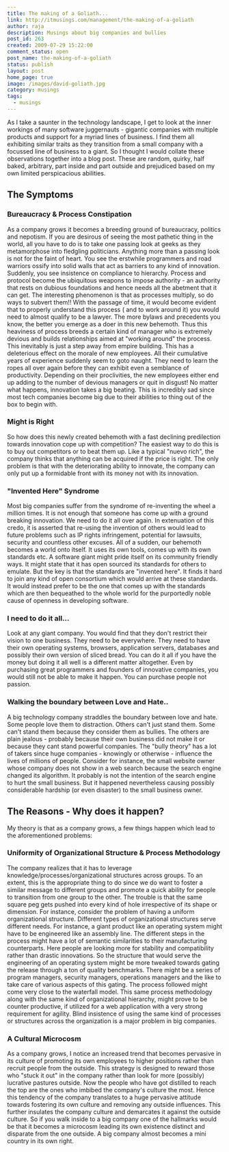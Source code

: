 ```yaml
---
title: The making of a Goliath...
link: http://itmusings.com/management/the-making-of-a-goliath
author: raja
description: Musings about big companies and bullies
post_id: 263
created: 2009-07-29 15:22:00
comment_status: open
post_name: the-making-of-a-goliath
status: publish
layout: post
home_page: true
image: /images/david-goliath.jpg
category: musings
tags:
  - musings
---
```



As I take a saunter in the technology landscape, I get to look at the inner workings of many software juggernauts - gigantic companies with multiple products and support for a myriad lines of business. I find them all exhibiting similar traits as they transition from a small company with a focussed line of business to a giant. So I thought I would collate these observations together into a blog post. These are random, quirky, half baked, arbitrary, part inside and part outside and prejudiced based on my own limited perspicacious abilities. 

## The Symptoms

### Bureaucracy & Process Constipation

As a company grows it becomes a breeding ground of bureaucracy, politics and nepotism. If you are desirous of seeing the most pathetic thing in the world, all you have to do is to take one passing look at geeks as they metamorphose into fledgling politicians. Anything more than a passing look is not for the faint of heart. You see the erstwhile programmers and road warriors ossify into solid walls that act as barriers to any kind of innovation. Suddenly, you see insistence on compliance to hierarchy. Process and protocol become the ubiquitous weapons to impose authority - an authority that rests on dubious foundations and hence needs all the abetment that it can get. The interesting phenomenon is that as processes multiply, so do ways to subvert them!! With the passage of time, it would become evident that to properly understand this process ( and to work around it) you would need to almost qualify to be a lawyer. The more bylaws and precedents you know, the better you emerge as a doer in this new behemoth. Thus this heaviness of process breeds a certain kind of manager who is extremely devious and builds relationships aimed at "working around" the process. This inevitably is just a step away from empire building. This has a deleterious effect on the morale of new employees. All their cumulative years of experience suddenly seem to goto naught. They need to learn the ropes all over again before they can exhibit even a semblance of productivity. Depending on their proclivities, the new employees either end up adding to the number of devious managers or quit in disgust! No matter what happens, innovation takes a big beating. This is incredibly sad since most tech companies become big due to their abilities to thing out of the box to begin with. 

### Might is Right

So how does this newly created behemoth with a fast declining predilection towards innovation cope up with competition? The easiest way to do this is to buy out competitors or to beat them up. Like a typical "nuevo rich", the company thinks that anything can be acquired if the price is right. The only problem is that with the deteriorating ability to innovate, the company can only put up a formidable front with its money not with its innovation. 

### "Invented Here" Syndrome

Most big companies suffer from the syndrome of re-inventing the wheel a million times. It is not enough that someone has come up with a ground breaking innovation. We need to do it all over again. In extenuation of this credo, it is asserted that re-using the invention of others would lead to future problems such as IP rights infringement, potential for lawsuits, security and countless other excuses. All of a sudden, our behemoth becomes a world onto itself. It uses its own tools, comes up with its own standards etc. A software giant might pride itself on its community friendly ways. It might state that it has open sourced its standards for others to emulate. But the key is that the standards are "invented here". It finds it hard to join any kind of open consortium which would arrive at these standards. It would instead prefer to be the one that comes up with the standards which are then bequeathed to the whole world for the purportedly noble cause of openness in developing software. 

### I need to do it all...

Look at any giant company. You would find that they don't restrict their vision to one business. They need to be everywhere. They need to have their own operating systems, browsers, application servers, databases and possibly their own version of sliced bread. You can do it all if you have the money but doing it all well is a different matter altogether. Even by purchasing great programmers and founders of innovative companies, you would still not be able to make it happen. You can purchase people not passion. 

### Walking the boundary between Love and Hate..

A big technology company straddles the boundary between love and hate. Some people love them to distraction. Others can't just stand them. Some can't stand them because they consider them as bullies. The others are plain jealous - probably because their own business did not make it or because they cant stand powerful companies. The "bully theory" has a lot of takers since huge companies - knowingly or otherwise - influence the lives of millions of people. Consider for instance, the small website owner whose company does not show in a web search because the search engine changed its algorithm. It probably is not the intention of the search engine to hurt the small business. But it happened nevertheless causing possibly considerable hardship (or even disaster) to the small business owner. 

## The Reasons - Why does it happen?

My theory is that as a company grows, a few things happen which lead to the aforementioned problems: 

### Uniformity of Organizational Structure & Process Methodology

The company realizes that it has to leverage knowledge/processes/organizational structures across groups. To an extent, this is the appropriate thing to do since we do want to foster a similar message to different groups and promote a quick ability for people to transition from one group to the other. The trouble is that the same square peg gets pushed into every kind of hole irrespective of its shape or dimension. For instance, consider the problem of having a uniform organizational structure. Different types of organizational structures serve different needs. For instance, a giant product like an operating system might have to be engineered like an assembly line. The different steps in the process might have a lot of semantic similarities to their manufacturing counterparts. Here people are looking more for stability and compatibility rather than drastic innovations. So the structure that would serve the engineering of an operating system might be more tweaked towards gating the release through a ton of quality benchmarks. There might be a series of program managers, security managers, operations managers and the like to take care of various aspects of this gating. The process followed might come very close to the waterfall model. This same process methodology along with the same kind of organizational hierarchy, might prove to be counter productive, if utilized for a web application with a very strong requirement for agility. Blind insistence of using the same kind of processes or structures across the organization is a major problem in big companies. 

### A Cultural Microcosm

As a company grows, I notice an increased trend that becomes pervasive in its culture of promoting its own employees to higher positions rather than recruit people from the outside. This strategy is designed to reward those who "stuck it out" in the company rather than look for more (possibly) lucrative pastures outside. Now the people who have got distilled to reach the top are the ones who imbibed the company's culture the most. Hence this tendency of the company translates to a huge pervasive attitude towards fostering its own culture and removing any outside influences. This further insulates the company culture and demarcates it against the outside culture. So if you walk inside to a big company one of the hallmarks would be that it becomes a microcosm leading its own existence distinct and disparate from the one outside. A big company almost becomes a mini country in its own right.
